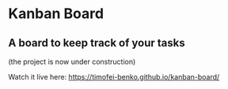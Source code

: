 # Kanban Board
## A board to keep track of your tasks

(the project is now under construction)

Watch it live here:
https://timofei-benko.github.io/kanban-board/
